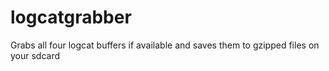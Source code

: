 logcatgrabber
=============

Grabs all four logcat buffers if available and saves them to gzipped files on your sdcard